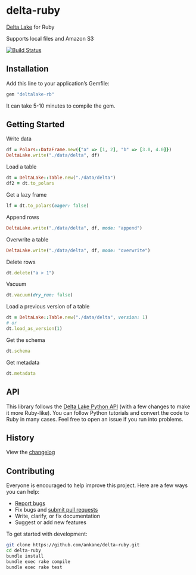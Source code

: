 # delta-ruby

[Delta Lake](https://delta.io/) for Ruby

Supports local files and Amazon S3

[![Build Status](https://github.com/ankane/delta-ruby/actions/workflows/build.yml/badge.svg)](https://github.com/ankane/delta-ruby/actions)

## Installation

Add this line to your application’s Gemfile:

```ruby
gem "deltalake-rb"
```

It can take 5-10 minutes to compile the gem.

## Getting Started

Write data

```ruby
df = Polars::DataFrame.new({"a" => [1, 2], "b" => [3.0, 4.0]})
DeltaLake.write("./data/delta", df)
```

Load a table

```ruby
dt = DeltaLake::Table.new("./data/delta")
df2 = dt.to_polars
```

Get a lazy frame

```ruby
lf = dt.to_polars(eager: false)
```

Append rows

```ruby
DeltaLake.write("./data/delta", df, mode: "append")
```

Overwrite a table

```ruby
DeltaLake.write("./data/delta", df, mode: "overwrite")
```

Delete rows

```ruby
dt.delete("a > 1")
```

Vacuum

```ruby
dt.vacuum(dry_run: false)
```

Load a previous version of a table

```ruby
dt = DeltaLake::Table.new("./data/delta", version: 1)
# or
dt.load_as_version(1)
```

Get the schema

```ruby
dt.schema
```

Get metadata

```ruby
dt.metadata
```

## API

This library follows the [Delta Lake Python API](https://delta-io.github.io/delta-rs/) (with a few changes to make it more Ruby-like). You can follow Python tutorials and convert the code to Ruby in many cases. Feel free to open an issue if you run into problems.

## History

View the [changelog](https://github.com/ankane/delta-ruby/blob/master/CHANGELOG.md)

## Contributing

Everyone is encouraged to help improve this project. Here are a few ways you can help:

- [Report bugs](https://github.com/ankane/delta-ruby/issues)
- Fix bugs and [submit pull requests](https://github.com/ankane/delta-ruby/pulls)
- Write, clarify, or fix documentation
- Suggest or add new features

To get started with development:

```sh
git clone https://github.com/ankane/delta-ruby.git
cd delta-ruby
bundle install
bundle exec rake compile
bundle exec rake test
```
